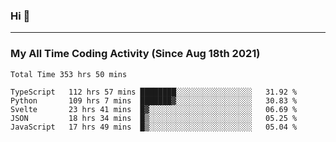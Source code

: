### Hi 🙂

---

### My All Time Coding Activity (Since Aug 18th 2021)
<!--START_SECTION:waka-all-->
```text
Total Time 353 hrs 50 mins

TypeScript   112 hrs 57 mins ████████░░░░░░░░░░░░░░░░░   31.92 % 
Python       109 hrs 7 mins  ███████▓░░░░░░░░░░░░░░░░░   30.83 % 
Svelte       23 hrs 41 mins  █▓░░░░░░░░░░░░░░░░░░░░░░░   06.69 % 
JSON         18 hrs 34 mins  █▒░░░░░░░░░░░░░░░░░░░░░░░   05.25 % 
JavaScript   17 hrs 49 mins  █▒░░░░░░░░░░░░░░░░░░░░░░░   05.04 % 
```
<!--END_SECTION:waka-all-->
